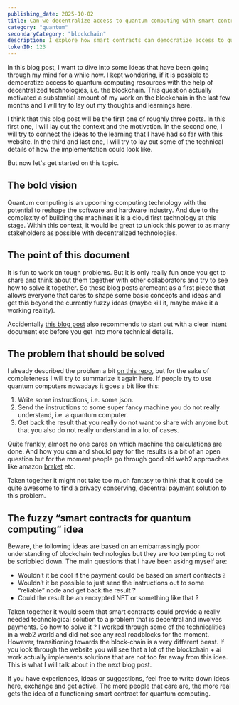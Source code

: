 ```yaml
---
publishing_date: 2025-10-02
title: Can we decentralize access to quantum computing with smart contracts ?
category: "quantum"
secondaryCategory: "blockchain"
description: I explore how smart contracts can democratize access to quantum computing resources, enabling privacy-preserving decentralized payments and encrypted NFT results.
tokenID: 123
---
```


In this blog post, I want to dive into some ideas that have been going through my mind for a while now. I kept wondering, if it is possible to democratize access to quantum computing resources with the help of decentralized technologies, i.e. the blockchain. This question actually motivated a substantial amount of my work on the blockchain in the last few months and I will try to lay out my thoughts and learnings here. 

I think that this blog post will be the first one of roughly three posts. In this first one, I will lay out the context and the motivation. In the second one, I will try to connect the ideas to the learning that I have had so far with this website. In the third and last one, I will try to lay out some of the technical details of how the implementation could look like. 

But now let's get started on this topic.

## The bold vision

Quantum computing is an upcoming computing technology with the potential to reshape the software and hardware industry. And due to the complexity of building the machines it is a cloud first technology at this stage. Within this context, it would be great to unlock this power to as many stakeholders as possible with decentralized technologies.

## The point of this document

It is fun to work on tough problems. But it is only really fun once you get to share and think about them together with other collaborators and try to see how to solve it together. So these blog posts aremeant as a first piece that allows everyone that cares to shape some basic concepts and ideas and get this beyond the currently fuzzy ideas (maybe kill it, maybe make it a working reality).

Accidentally [this blog post](https://www.wearedevelopers.com/magazine/how-to-create-dao-guide) also recommends to start out with a clear intent document etc before you get into more technical details.

## The problem that should be solved

I already described the problem a bit [on this repo](https://alqor-ug.github.io/sqooler/v0.9/idea_payment/), but for the sake of completeness I will try to summarize it again here. If people try to use quantum computers nowadays it goes a bit like this:

1. Write some instructions, i.e. some json.
2. Send the instructions to some super fancy machine you do not really understand, i.e. a quantum computer.
3. Get back the result that you really do not want to share with anyone but that you also do not really understand in a lot of cases.

Quite frankly, almost no one cares on which machine the calculations are done. And how you can and should pay for the results is a bit of an open question but for the moment people go through good old web2 approaches like amazon [braket](https://aws.amazon.com/de/braket/) etc.

Taken together it might not take too much fantasy to think that it could be quite awesome to find a privacy conserving, decentral payment solution to this problem.

## The fuzzy “smart contracts for quantum computing” idea

Beware, the following ideas are based on an embarrassingly poor understanding of blockchain technologies but they are too tempting to not be scribbled down. The main questions that I have been asking myself are:

- Wouldn’t it be cool if the payment could be based on smart contracts ?
- Wouldn’t it be possible to just send the instructions out to some “reliable” node and get back the result ?
- Could the result be an encrypted NFT or something like that ?

Taken together it would seem that smart contracts could provide a really needed technological solution to a problem that is decentral and involves payments. So how to solve it ? I worked through some of the technicalities in a web2 world and did not see any real roadblocks for the moment. However, transitioning towards the block-chain is a very different beast. If you look through the website you will see that a lot of the blockchain + ai work actually implements solutions that are not too far away from this idea. This is what I will talk about in the next blog post.

If you have experiences, ideas or suggestions, feel free to write down ideas here, exchange and get active. The more people that care are, the more real gets the idea of a functioning smart contract for quantum computing.
